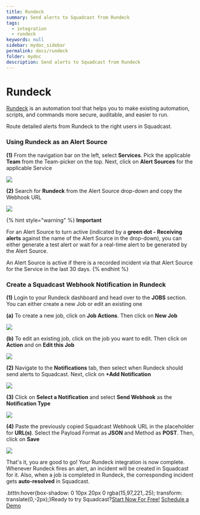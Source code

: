 ```yaml
---
title: Rundeck
summary: Send alerts to Squadcast from Rundeck
tags:
  - integration
  - rundeck
keywords: null
sidebar: mydoc_sidebar
permalink: docs/rundeck
folder: mydoc
description: Send alerts to Squadcast from Rundeck
---
```


# Rundeck

[Rundeck](https://www.rundeck.com/) is an automation tool that helps you to make existing automation, scripts, and commands more secure, auditable, and easier to run.

Route detailed alerts from Rundeck to the right users in Squadcast.

### Using Rundeck as an Alert Source

**(1)** From the navigation bar on the left, select **Services**. Pick the applicable **Team** from the Team-picker on the top. Next, click on **Alert Sources** for the applicable Service

![](../../.gitbook/assets/alert\_source\_1.png)

**(2)** Search for **Rundeck** from the Alert Source drop-down and copy the Webhook URL

![](../../.gitbook/assets/rundeck\_1.png)

{% hint style="warning" %}
**Important**

For an Alert Source to turn active (indicated by a **green dot - Receiving alerts** against the name of the Alert Source in the drop-down), you can either generate a test alert or wait for a real-time alert to be generated by the Alert Source.

An Alert Source is active if there is a recorded incident via that Alert Source for the Service in the last 30 days.
{% endhint %}

### Create a Squadcast Webhook Notification in Rundeck

**(1)** Login to your Rundeck dashboard and head over to the **JOBS** section. You can either create a new Job or edit an existing one

**(a)** To create a new job, click on **Job Actions**. Then click on **New Job**

![](../../.gitbook/assets/rundeck\_2.png)

**(b)** To edit an existing job, click on the job you want to edit. Then click on **Action** and on **Edit this Job**

![](../../.gitbook/assets/rundeck\_3.png)

**(2)** Navigate to the **Notifications** tab, then select when Rundeck should send alerts to Squadcast. Next, click on **+Add Notification**

![](../../.gitbook/assets/rundeck\_4.png)

**(3)** Click on **Select a Notification** and select **Send Webhook** as the **Notification Type**

![](../../.gitbook/assets/rundeck\_5.png)

**(4)** Paste the previously copied Squadcast Webhook URL in the placeholder for **URL(s)**. Select the Payload Format as **JSON** and Method as **POST**. Then, click on **Save**

![](../../.gitbook/assets/rundeck\_6.png)

That's it, you are good to go! Your Rundeck integration is now complete. Whenever Rundeck fires an alert, an incident will be created in Squadcast for it. Also, when a job is completed in Rundeck, the corresponding incident gets **auto-resolved** in Squadcast.

.btttn:hover{box-shadow: 0 10px 20px 0 rgba(15,97,221,.25); transform: translate(0,-2px);}Ready to try Squadcast?[Start Now For Free!](https://app.squadcast.com/register) [Schedule a Demo](https://calendly.com/renuka-squadcast/30min)

